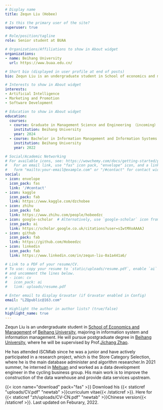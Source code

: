 ```yaml
---
# Display name
title: Zequn Liu (Hobee)

# Is this the primary user of the site?
superuser: true

# Role/position/tagline
role: Senior student at BUAA

# Organizations/Affiliations to show in About widget
organizations:
- name: Beihang University
  url: https://www.buaa.edu.cn/

# Short bio (displayed in user profile at end of posts)
bio: Zequn Liu is an undergraduate student in School of economics and management of Beihang University, majoring in information system and information management.

# Interests to show in About widget
interests:
- Artificial Intelligence
- Marketing and Promotion
- Software Development

# Education to show in About widget
education:
  courses:
  - course: Graduate in Management Science and Engineering （incoming）
    institution: Beihang University
    year: 2024
  - course: Bachelor in Information Management and Information Systems
    institution: Beihang University
    year: 2022

# Social/Academic Networking
# For available icons, see: https://wowchemy.com/docs/getting-started/page-builder/#icons
#   For an email link, use "fas" icon pack, "envelope" icon, and a link in the
#   form "mailto:your-email@example.com" or "/#contact" for contact widget.
social:
- icon: envelope
  icon_pack: fas
  link: '/#contact'
- icon: kaggle
  icon_pack: fab
  link: https://www.kaggle.com/dzchobee
- icon: zhihu
  icon_pack: fab
  link: https://www.zhihu.com/people/hobeedzc
- icon: google-scholar  # Alternatively, use `google-scholar` icon from `ai` icon pack
  icon_pack: ai
  link: https://scholar.google.co.uk/citations?user=sIwtMXoAAAAJ
- icon: github
  icon_pack: fab
  link: https://github.com/Hobeedzc
- icon: linkedin
  icon_pack: fab
  link: https://www.linkedin.com/in/zequn-liu-0a1a441a6/

# Link to a PDF of your resume/CV.
# To use: copy your resume to `static/uploads/resume.pdf`, enable `ai` icons in `params.toml`, 
# and uncomment the lines below.
# - icon: cv
#   icon_pack: ai
#   link: uploads/resume.pdf

# Enter email to display Gravatar (if Gravatar enabled in Config)
email: "LZQpublic@163.com"

# Highlight the author in author lists? (true/false)
highlight_name: true
---
```


Zequn Liu is an undergraduate student in [School of Economics and Management](http://sem.buaa.edu.cn/) of [Beihang University](http://www.buaa.edu.cn/), majoring in information system and information management. He will pursue postgraduate degree in [Beihang University](http://www.buaa.edu.cn/), where he will be supervised by Prof.[Jichang Zhao](http://zhaojichang.cn/).

He has attended iSCMlab since he was a junior and have actively participated in a research project, which is the Store Category Selection, where he is the main database administer and algorithm researcher.In 2021 summer, he interned in [Meituan](https://about.meituan.com/home) and worked as a data development engineer in the cycling business group. His main work is to improve the construction of the data warehouse and provide data services upstream.

{{< icon name="download" pack="fas" >}} Download his {{< staticref "uploads/CV.pdf" "newtab" >}}curriculum vitae{{< /staticref >}}.  Here for {{< staticref "zh/uploads/CV-CN.pdf" "newtab" >}}Chinese version{{< /staticref >}}. Last updated on Feburary, 2022.

